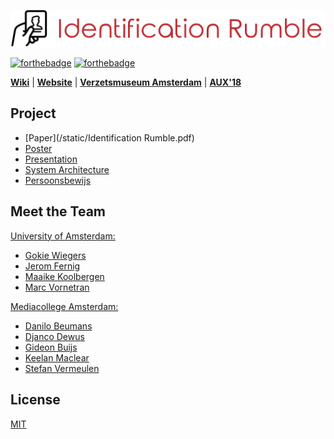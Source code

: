 ![Identification Rumble](assets/logo-hq.png)

[![forthebadge](http://forthebadge.com/images/badges/built-with-science.svg)](http://forthebadge.com)
[![forthebadge](http://forthebadge.com/images/badges/made-with-vue.svg)](http://forthebadge.com)

**[Wiki](http://uva-hcm.com/index.php?title=ID2017-team5)** | **[Website](https://identification-rumble.science)** | **[Verzetsmuseum Amsterdam](https://www.verzetsmuseum.org/museum/en/museum)** | **[AUX'18](http://uva-aux.nl/)**

## Project

* [Paper](/static/Identification Rumble.pdf)
* [Poster](/static/poster.pdf)
* [Presentation](/static/presentation.pdf)
* [System Architecture](/assets/system-architecture.png)
* [Persoonsbewijs](https://identification-rumble.science/persoonsbewijs)

## Meet the Team

[University of Amsterdam:](http://www.uva.nl/en/home)

* [Gokie Wiegers](mailto:gokie.wiegers@gmail.com)
* [Jerom Fernig](http://www.clearfieldssix.nl/profile/jerom-fernig/)
* [Maaike Koolbergen](mailto:maaikekoolbergen@gmail.com)
* [Marc Vornetran](https://marc.vornetran.de)

[Mediacollege Amsterdam:](https://www.ma-web.nl/)

* [Danilo Beumans](http://danilobeumans.com/)
* [Djanco Dewus](http://20554.hosts.ma-cloud.nl/)
* [Gideon Buijs](http://gideonbuijs.com/)
* [Keelan Maclear](http://www.maclear.nl/)
* [Stefan Vermeulen](http://stefanverm.nl/)

## License

[MIT](https://github.com/marc1404/identification-rumble/blob/master/LICENSE)
